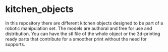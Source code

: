 # kitchen_objects
In this repository there are different kitchen objects designed to be part of a robotic manipulation set. The models are authoral and free for use and distribution. You can have the stl file of the whole object or the 3d-printing ready parts that contribute for a smoother print without the need for supports.
